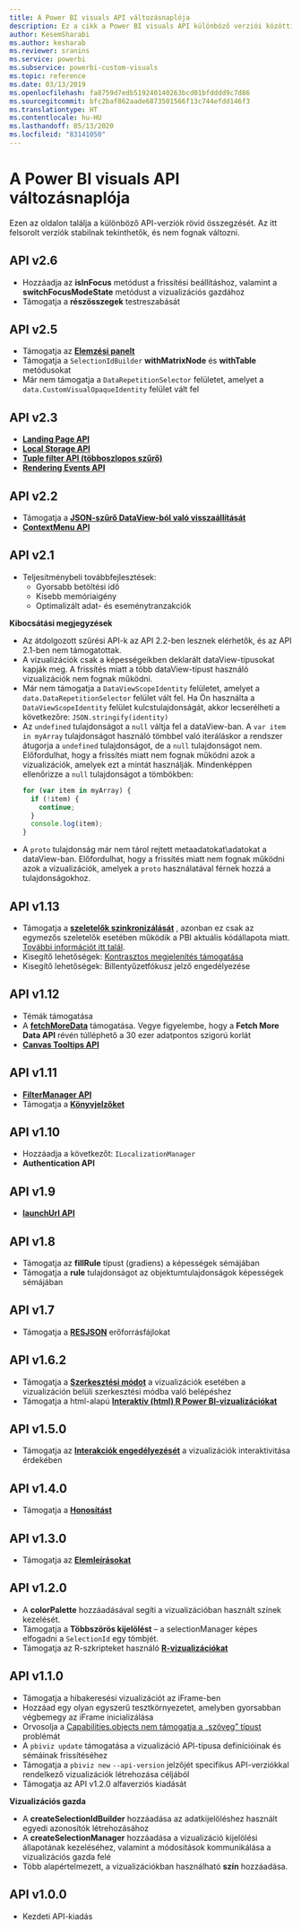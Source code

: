 ```yaml
---
title: A Power BI visuals API változásnaplója
description: Ez a cikk a Power BI visuals API különböző verziói közötti főbb változásokat ismerteti
author: KesemSharabi
ms.author: kesharab
ms.reviewer: sranins
ms.service: powerbi
ms.subservice: powerbi-custom-visuals
ms.topic: reference
ms.date: 03/13/2019
ms.openlocfilehash: fa8759d7edb519240140263bcd01bfdddd9c7d86
ms.sourcegitcommit: bfc2baf862aade6873501566f13c744efdd146f3
ms.translationtype: HT
ms.contentlocale: hu-HU
ms.lasthandoff: 05/13/2020
ms.locfileid: "83141050"
---
```

# <a name="power-bi-visuals-api-changelog"></a>A Power BI visuals API változásnaplója
Ezen az oldalon találja a különböző API-verziók rövid összegzését. Az itt felsorolt verziók stabilnak tekinthetők, és nem fognak változni.

## <a name="api-v26"></a>API v2.6
  * Hozzáadja az **isInFocus** metódust a frissítési beállításhoz, valamint a **switchFocusModeState** metódust a vizualizációs gazdához
  * Támogatja a **részösszegek** testreszabását

## <a name="api-v25"></a>API v2.5
  * Támogatja az **[Elemzési panelt](./analytics-pane.md)**
  * Támogatja a `SelectionIdBuilder` **withMatrixNode** és **withTable** metódusokat
  * Már nem támogatja a `DataRepetitionSelector` felületet, amelyet a `data.CustomVisualOpaqueIdentity` felület vált fel

## <a name="api-v23"></a>API v2.3
  * **[Landing Page API](./landing-page.md)**
  * **[Local Storage API](./local-storage.md)**
  * **[Tuple filter API (többoszlopos szűrő)](./filter-api.md#the-tuple-filter-api-multi-column-filter)**
  * **[Rendering Events API](./event-service.md#render-events-in-power-bi-visuals)**

## <a name="api-v22"></a>API v2.2
  * Támogatja a **[JSON-szűrő DataView-ból való visszaállítását](./filter-api.md#restore-the-json-filter-from-the-data-view)**
  * **[ContextMenu API](./context-menu.md)**

## <a name="api-v21"></a>API v2.1
  * Teljesítménybeli továbbfejlesztések:
    * Gyorsabb betöltési idő
    * Kisebb memóriaigény
    * Optimalizált adat- és eseménytranzakciók  

**Kibocsátási megjegyzések**
* Az átdolgozott szűrési API-k az API 2.2-ben lesznek elérhetők, és az API 2.1-ben nem támogatottak.
* A vizualizációk csak a képességeikben deklarált dataView-típusokat kapják meg. A frissítés miatt a több dataView-típust használó vizualizációk nem fognak működni.
* Már nem támogatja a `DataViewScopeIdentity` felületet, amelyet a `data.DataRepetitionSelector` felület vált fel. Ha Ön használta a `DataViewScopeIdentity` felület kulcstulajdonságát, akkor lecserélheti a következőre: `JSON.stringify(identity)`
* Az `undefined` tulajdonságot a `null` váltja fel a dataView-ban. A `var item in myArray` tulajdonságot használó tömbbel való iteráláskor a rendszer átugorja a `undefined` tulajdonságot, de a `null` tulajdonságot nem. Előfordulhat, hogy a frissítés miatt nem fognak működni azok a vizualizációk, amelyek ezt a mintát használják. Mindenképpen ellenőrizze a `null` tulajdonságot a tömbökben:
   ```typescript
   for (var item in myArray) {
     if (!item) {
       continue;
     }
     console.log(item);
   }
   ```
* A `proto` tulajdonság már nem tárol rejtett metaadatokat\adatokat a dataView-ban. Előfordulhat, hogy a frissítés miatt nem fognak működni azok a vizualizációk, amelyek a `proto` használatával férnek hozzá a tulajdonságokhoz.

## <a name="api-v113"></a>API v1.13
* Támogatja a **[szeletelők szinkronizálását](./enable-sync-slicers.md)** , azonban ez csak az egymezős szeletelők esetében működik a PBI aktuális kódállapota miatt. [További információt itt talál](/power-bi/desktop-slicers).
* Kisegítő lehetőségek: [Kontrasztos megjelenítés támogatása](./high-contrast-support.md) 
* Kisegítő lehetőségek: Billentyűzetfókusz jelző engedélyezése

## <a name="api-v112"></a>API v1.12
* Témák támogatása
* A **[fetchMoreData](./fetch-more-data.md)** támogatása. Vegye figyelembe, hogy a **Fetch More Data API** révén túlléphető a 30 ezer adatpontos szigorú korlát
* **[Canvas Tooltips API](./add-tooltips.md#add-report-page-tooltips)**

## <a name="api-v111"></a>API v1.11
* **[FilterManager API](./filter-api.md)**
* Támogatja a **[Könyvjelzőket](./bookmarks-support.md)** 

## <a name="api-v110"></a>API v1.10
* Hozzáadja a következőt: `ILocalizationManager`
* **Authentication API**

## <a name="api-v19"></a>API v1.9
* **[launchUrl API](./launch-url.md)**

## <a name="api-v18"></a>API v1.8
* Támogatja az **fillRule** típust (gradiens) a képességek sémájában
* Támogatja a **rule** tulajdonságot az objektumtulajdonságok képességek sémájában

## <a name="api-v17"></a>API v1.7
* Támogatja a **[RESJSON](./localization.md#resource-file)** erőforrásfájlokat

## <a name="api-v162"></a>API v1.6.2
* Támogatja a **[Szerkesztési módot](./advanced-edit-mode.md)** a vizualizációk esetében a vizualizáción belüli szerkesztési módba való belépéshez
* Támogatja a html-alapú **[Interaktív (html) R Power BI-vizualizációkat](https://microsoft.github.io/PowerBI-visuals/tutorials/building-r-powered-custom-visual/creating-r-visuals.md)**

## <a name="api-v150"></a>API v1.5.0
* Támogatja az **[Interakciók engedélyezését](./visuals-interactions.md)** a vizualizációk interaktivitása érdekében

## <a name="api-v140"></a>API v1.4.0
* Támogatja a **[Honosítást](./localization.md)**

## <a name="api-v130"></a>API v1.3.0
* Támogatja az **[Elemleírásokat](./add-tooltips.md)**

## <a name="api-v120"></a>API v1.2.0
* A **colorPalette** hozzáadásával segíti a vizualizációban használt színek kezelését.
* Támogatja a **Többszörös kijelölést** – a selectionManager képes elfogadni a `SelectionId` egy tömbjét.
* Támogatja az R-szkripteket használó **[R-vizualizációkat](https://microsoft.github.io/PowerBI-visuals/tutorials/building-r-powered-custom-visual/creating-r-visuals.md)**

## <a name="api-v110"></a>API v1.1.0
* Támogatja a hibakeresési vizualizációt az iFrame-ben
* Hozzáad egy olyan egyszerű tesztkörnyezetet, amelyben gyorsabban végbemegy az iFrame inicializálása
* Orvosolja a [Capabilities.objects nem támogatja a „szöveg” típust](https://github.com/Microsoft/PowerBI-visuals-tools/issues/12) problémát
* A `pbiviz update` támogatása a vizualizáció API-típusa definícióinak és sémáinak frissítéséhez
* Támogatja a `pbiviz new` `--api-version` jelzőjét specifikus API-verziókkal rendelkező vizualizációk létrehozása céljából
* Támogatja az API v1.2.0 alfaverziós kiadását

**Vizualizációs gazda**
* A **createSelectionIdBuilder** hozzáadása az adatkijelöléshez használt egyedi azonosítók létrehozásához
* A **createSelectionManager** hozzáadása a vizualizáció kijelölési állapotának kezeléséhez, valamint a módosítások kommunikálása a vizualizációs gazda felé
* Több alapértelmezett, a vizualizációkban használható **szín** hozzáadása.

## <a name="api-v100"></a>API v1.0.0
* Kezdeti API-kiadás
